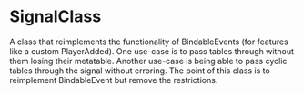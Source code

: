 # SignalClass
A class that reimplements the functionality of BindableEvents (for features like a custom PlayerAdded). One use-case is to pass tables through without them losing their metatable. Another use-case is being able to pass cyclic tables through the signal without erroring. The point of this class is to reimplement BindableEvent but remove the restrictions.
